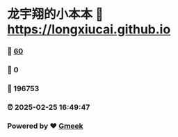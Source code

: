 # 龙宇翔的小本本 :link: https://longxiucai.github.io 
### :page_facing_up: [60](https://longxiucai.github.io/tag.html) 
### :speech_balloon: 0 
### :hibiscus: 196753 
### :alarm_clock: 2025-02-25 16:49:47 
### Powered by :heart: [Gmeek](https://github.com/Meekdai/Gmeek)
